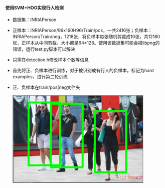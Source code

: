 #### 使用SVM+HOG实现行人检测



+ 数据集：INRIAPerson

+ 正样本：INRIAPerson/96x160H96/Train/pos，一共2416张；负样本：INRIAPerson/Train/neg，1218张，将负样本每张随机剪裁成10张，共12180张，正样本从中间剪裁，大小都是64*128。使用该数据集可能会报libpng的错误，运行test.py脚本可以解决

+ 只需在detection.h修改样本个数等信息

+ 首先将正、负样本进行训练，对于被识别成有行人的负样本，标记为hard examples，进行第二轮训练

+ 正、负样本在train/pos|neg文件夹

  ![Test](.\Test.png)